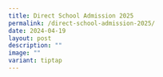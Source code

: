 ```yaml
---
title: Direct School Admission 2025
permalink: /direct-school-admission-2025/
date: 2024-04-19
layout: post
description: ""
image: ""
variant: tiptap
---
```

